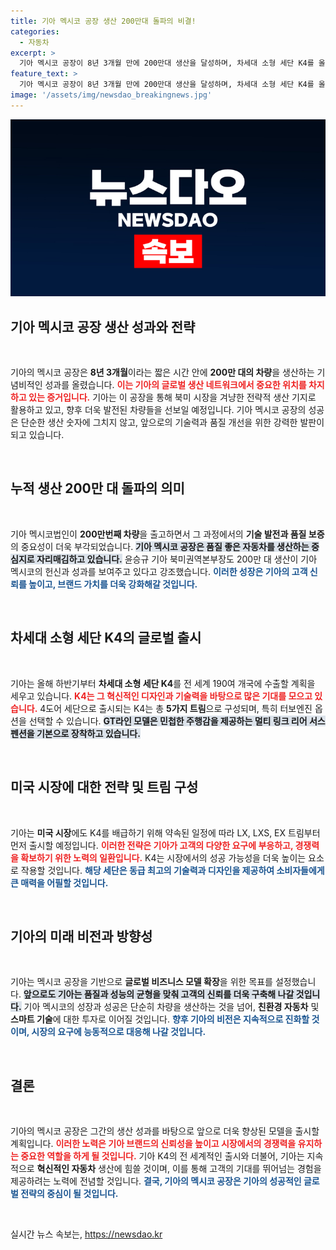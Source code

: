 ```yaml
---
title: 기아 멕시코 공장 생산 200만대 돌파의 비결!
categories:
  - 자동차
excerpt: >
  기아 멕시코 공장이 8년 3개월 만에 200만대 생산을 달성하며, 차세대 소형 세단 K4를 올해 하반기 미국과 190여 개국에 출시합니다! 뛰어난 기술력으로 기대되는 K4의 매력을 놓치지 마세요!
feature_text: >
  기아 멕시코 공장이 8년 3개월 만에 200만대 생산을 달성하며, 차세대 소형 세단 K4를 올해 하반기 미국과 190여 개국에 출시합니다! 뛰어난 기술력으로 기대되는 K4의 매력을 놓치지 마세요!
image: '/assets/img/newsdao_breakingnews.jpg'
---
```


<p><img src="/assets/img/newsdao_breakingnews.jpg" alt="koreaapp 속보" /></p>

<h2 data-ke-size="size26">기아 멕시코 공장 생산 성과와 전략</h2>

<p data-ke-size="size16">&nbsp;</p>

<p>기아의 멕시코 공장은 <strong>8년 3개월</strong>이라는 짧은 시간 안에 <strong>200만 대의 차량</strong>을 생산하는 기념비적인 성과를 올렸습니다. <b><span style="color: #ee2323;">이는 기아의 글로벌 생산 네트워크에서 중요한 위치를 차지하고 있는 증거입니다.</span></b> 기아는 이 공장을 통해 북미 시장을 겨냥한 전략적 생산 기지로 활용하고 있고, 향후 더욱 발전된 차량들을 선보일 예정입니다. 기아 멕시코 공장의 성공은 단순한 생산 숫자에 그치지 않고, 앞으로의 기술력과 품질 개선을 위한 강력한 발판이 되고 있습니다.</p>

<p data-ke-size="size16">&nbsp;</p>

<h2 data-ke-size="size26">누적 생산 200만 대 돌파의 의미</h2>

<p data-ke-size="size16">&nbsp;</p>

<p>기아 멕시코법인이 <strong>200만번째 차량</strong>을 출고하면서 그 과정에서의 <strong>기술 발전과 품질 보증</strong>의 중요성이 더욱 부각되었습니다. <b><span style="background-color: #21538527;">기아 멕시코 공장은 품질 좋은 자동차를 생산하는 중심지로 자리매김하고 있습니다.</span></b> 윤승규 기아 북미권역본부장도 200만 대 생산이 기아 멕시코의 헌신과 성과를 보여주고 있다고 강조했습니다. <b><span style="color: #1a5490;">이러한 성장은 기아의 고객 신뢰를 높이고, 브랜드 가치를 더욱 강화해갈 것입니다.</span></b></p>

<p data-ke-size="size16">&nbsp;</p>

<h2 data-ke-size="size26">차세대 소형 세단 K4의 글로벌 출시</h2>

<p data-ke-size="size16">&nbsp;</p>

<p>기아는 올해 하반기부터 <strong>차세대 소형 세단 K4</strong>를 전 세계 190여 개국에 수출할 계획을 세우고 있습니다. <b><span style="color: #ee2323;">K4는 그 혁신적인 디자인과 기술력을 바탕으로 많은 기대를 모으고 있습니다.</span></b> 4도어 세단으로 출시되는 K4는 총 <strong>5가지 트림</strong>으로 구성되며, 특히 터보엔진 옵션을 선택할 수 있습니다. <b><span style="background-color: #21538527;">GT라인 모델은 민첩한 주행감을 제공하는 멀티 링크 리어 서스펜션을 기본으로 장착하고 있습니다.</span></b></p>

<p data-ke-size="size16">&nbsp;</p>

<h2 data-ke-size="size26">미국 시장에 대한 전략 및 트림 구성</h2>

<p data-ke-size="size16">&nbsp;</p>

<p>기아는 <strong>미국 시장</strong>에도 K4를 배급하기 위해 약속된 일정에 따라 LX, LXS, EX 트림부터 먼저 출시할 예정입니다. <b><span style="color: #ee2323;">이러한 전략은 기아가 고객의 다양한 요구에 부응하고, 경쟁력을 확보하기 위한 노력의 일환입니다.</span></b> K4는 시장에서의 성공 가능성을 더욱 높이는 요소로 작용할 것입니다. <b><span style="color: #1a5490;">해당 세단은 동급 최고의 기술력과 디자인을 제공하여 소비자들에게 큰 매력을 어필할 것입니다.</span></b></p>

<p data-ke-size="size16">&nbsp;</p>

<h2 data-ke-size="size26">기아의 미래 비전과 방향성</h2>

<p data-ke-size="size16">&nbsp;</p>

<p>기아는 멕시코 공장을 기반으로 <strong>글로벌 비즈니스 모델 확장</strong>을 위한 목표를 설정했습니다. <b><span style="background-color: #21538527;">앞으로도 기아는 품질과 성능의 균형을 맞춰 고객의 신뢰를 더욱 구축해 나갈 것입니다.</span></b> 기아 멕시코의 성장과 성공은 단순히 차량을 생산하는 것을 넘어, <strong>친환경 자동차</strong> 및 <strong>스마트 기술</strong>에 대한 투자로 이어질 것입니다. <b><span style="color: #1a5490;">향후 기아의 비전은 지속적으로 진화할 것이며, 시장의 요구에 능동적으로 대응해 나갈 것입니다.</span></b></p>

<p data-ke-size="size16">&nbsp;</p>

<h2 data-ke-size="size26">결론</h2>

<p data-ke-size="size16">&nbsp;</p>

<p>기아의 멕시코 공장은 그간의 생산 성과를 바탕으로 앞으로 더욱 향상된 모델을 출시할 계획입니다. <b><span style="color: #ee2323;">이러한 노력은 기아 브랜드의 신뢰성을 높이고 시장에서의 경쟁력을 유지하는 중요한 역할을 하게 될 것입니다.</span></b> 기아 K4의 전 세계적인 출시와 더불어, 기아는 지속적으로 <strong>혁신적인 자동차</strong> 생산에 힘쓸 것이며, 이를 통해 고객의 기대를 뛰어넘는 경험을 제공하려는 노력에 전념할 것입니다. <b><span style="color: #1a5490;">결국, 기아의 멕시코 공장은 기아의 성공적인 글로벌 전략의 중심이 될 것입니다.</span></b> </p>

<p data-ke-size="size16">&nbsp;</p>
실시간 뉴스 속보는, <a href="https://newsdao.kr" rel="dofollow">https://newsdao.kr</a>


